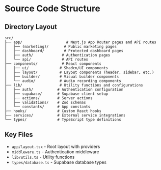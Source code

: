 # Source Code Structure

## Directory Layout

```
src/
├── app/                    # Next.js App Router pages and API routes
│   ├── (marketing)/       # Public marketing pages
│   ├── dashboard/         # Protected dashboard pages
│   ├── auth/             # Authentication pages
│   └── api/              # API routes
├── components/           # React components
│   ├── ui/              # Shadcn/UI components
│   ├── layout/          # Layout components (header, sidebar, etc.)
│   ├── builder/         # Visual builder components
│   └── audio/           # Audio recording components
├── lib/                 # Utility functions and configurations
│   ├── auth/           # Authentication configuration
│   ├── supabase/       # Supabase client setup
│   ├── actions/        # Server actions
│   ├── validations/    # Zod schemas
│   └── constants/      # App constants
├── hooks/              # Custom React hooks
├── services/           # External service integrations
└── types/              # TypeScript type definitions
```

## Key Files

- `app/layout.tsx` - Root layout with providers
- `middleware.ts` - Authentication middleware
- `lib/utils.ts` - Utility functions
- `types/database.ts` - Supabase database types